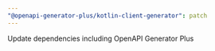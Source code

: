 ```yaml
---
"@openapi-generator-plus/kotlin-client-generator": patch
---
```


Update dependencies including OpenAPI Generator Plus
